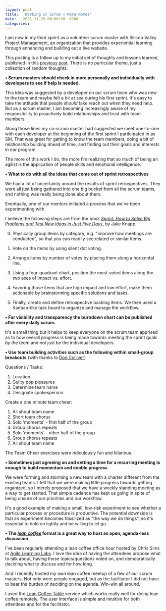 ```yaml
---
layout: post
title:  'Working in Scrum – More Notes'
date:   2021-11-29 00:00:00 -0700
categories: 
---
```

I am now in my third sprint as a volunteer scrum master with Silicon Valley Project Management, an organization that provides experiential learning through enhancing and building out a live website. 

This posting is a follow up to my initial set of thoughts and lessons learned, published in this [previous post](https://tz-earl.github.io/2021/09/01/working-in-scrum-initial-notes.html). There is no particular theme, just a collection of random thoughts. 


**&bull; Scrum masters should check in more personally and individually with developers to see if help is needed.**

This idea was suggested by a developer on our scrum team who was new to the team and maybe felt a bit at sea during his first sprint. It's easy to take the attitude that people _should_ take reach out when they need help. But as a scrum master, I am becoming increasingly aware of my responsibility to proactively build relationships and trust with team members.

Along those lines my co-scrum master had suggested we meet one-to-one with each developer at the beginning of the first sprint I participated in as SM. That was great for getting to know the team members, doing a bit of relationship building ahead of time, and finding out their goals and interests in our program. 

The more of this work I do, the more I'm realizing that so much of being an agilist is the application of people skills and emotional intelligence. 

**&bull; What to do with all the ideas that come out of sprint retrospectives**

We had a lot of uncertainty around the results of sprint retrospectives. They were all just being gathered into one big bucket from all the scrum teams, and nothing was really being done about them.

Eventually, one of our mentors initiated a process that we've been experimenting with.

I believe the following steps are from the book [_Sprint: How to Solve Big Problems and Test New Ideas in Just Five Days_](https://www.amazon.com/Sprint-Solve-Problems-Test-Ideas/dp/150112174X/), by Jake Knapp.

0)  Physically group items by category, e.g. "improve how meetings are conducted", so that you can readily see related or similar items.

1)  Vote on the items by using silent dot voting.

2)  Arrange items by number of votes by placing them along a horizontal line.

3)  Using a four-quadrant chart, position the most-voted items along the two axes of impact vs. effort.

4)  Favoring those items that are high impact and low effort, make them actionable by brainstorming specific solutions and tasks.

5)  Finally, create and define retrospective backlog items.  We then used a Kanban-like task board to organize and manage the workflow.

**&bull; For visibility and transparency the burndown chart can be published after every daily scrum.**

It's a small thing but it helps to keep everyone on the scrum team apprised as to how overall progress is being made towards meeting the sprint goals _by the team_ and not just be the individual developers.  

**&bull; Use team building activities such as the following within small-group breakouts** (with thanks to [Don Colliver](https://www.doncolliver.com/))

Questions / Tasks:
1. Location
2. Guilty pop pleasures
3. Determine team name
4. Designate spokesperson

Create a one minute team cheer:
1. All shout team name
2. Short team chorus
3. Solo 'moments' - first half of the group
4. Group chorus repeats
5. Solo 'moments' - other half of the group
6. Group chorus repeats
7. All shout team name

The Team Cheer exercises were ridiculously fun and hilarious.

**&bull; Sometimes just agreeing on and setting a time for a recurring meeting is enough to build momentum and enable progress**

We were forming and storming a new team with a charter different from the existing teams. I felt that we were making little progress towards getting organized, so I merely proposed that we have a weekly standing meeting as a way to get started. That simple cadence has kept us going in spite of being unsure of our priorities and our workflow.

It's a good example of making a small, low-risk experiment to see whether a particular process or procedure is productive. The potential downside is that an experiment becomes fossilized as "the way we do things", so it's essential to hold on lightly and be willing to let go.

**&bull; The [_lean coffee_](http://leancoffee.org) format is a great way to host an open, agenda-less discussion**

I've been regularly attending a lean coffee office hour hosted by Chris Sims at [Agile Learning Labs](https://agilelearninglabs.com). I love the idea of having the attendees propose what to talk about, having those topics/questions voted on, and democratically deciding what to discuss and for how long.

And I recently hosted my own lean coffee meetup of a few of our scrum masters. Not only were people engaged, but as the facilitator I did not have to bear the burden of deciding on the agenda. Win-win all around.

I used the [Lean Coffee Table](https://agilelearninglabs.com) service which works really well for doing lean coffee remotely. The user interface is simple and intuitive for both attendees and for the facilitator.
